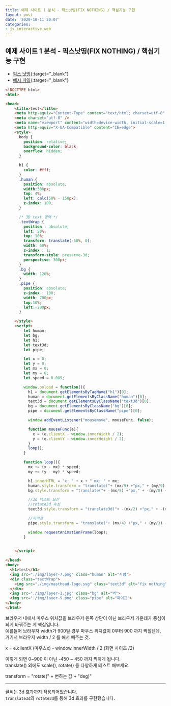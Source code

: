 ```yaml
---
title: 예제 사이트 1 분석 - 픽스낫띵(FIX NOTHING) / 핵심기능 구현
layout: post
date: '2020-10-11 20:07'
categories:
- js_interactive_web
---
```


## 예제 사이트 1 분석 - 픽스낫띵(FIX NOTHING) / 핵심기능 구현

* [픽스 낫띵](https://www.fixnothing.com/){:target="_blank"}
* [예시 파일](https://hyungju-lee.github.io/hyungju-lee-interactions/interactive-web/index_3_1.html){:target="_blank"}

```html
<!DOCTYPE html>
<html>

<head>
    <title>test</title>
    <meta http-equiv="Content-Type" content="text/html; charset=utf-8" />
    <meta charset="utf-8" />
    <meta name="viewport" content="width=device-width, initial-scale=1.0, user-scalable=no, minimum-scale=1.0, maximum-scale=1.0">
    <meta http-equiv="X-UA-Compatible" content="IE=edge">
    <style>
      body {
        position: relative;
        background-color: black;
        overflow: hidden;
      }

      h1 {
        color: #fff;
      }
      .human {
        position: absolute;
        width:300px;
        top: 4%;
        left: calc(50% - 150px);
        z-index: 100;
      }

      /* 3D text 영역 */
      .textWrap {
        position : absolute;
        left: 50%;
        top: 10%;
        transform: translate(-50%, 0);
        width: 60%;
        z-index : 1;
        transform-style: preserve-3d; 
        perspective: 300px;
      }
      .bg {
        width: 120%;
      }
      .pipe {
        position: absolute;
        z-index : 100;
        width: 700px;
        top:10%;
        left:-200px;
      }

    </style>
    <script>
        let human;
        let bg;
        let h1;
        let text3d;
        let pipe;

        let x = 0;
        let y = 0;
        let mx = 0;
        let my = 0;
        let speed = 0.009;

        window.onload = function(){
          h1 = document.getElementsByTagName("h1")[0];
          human = document.getElementsByClassName("human")[0];
          text3d = document.getElementsByClassName("text3d")[0];
          bg = document.getElementsByClassName("bg")[0];
          pipe = document.getElementsByClassName("pipe")[0];

          window.addEventListener("mousemove", mouseFunc, false);

          function mouseFunc(e){
            x = (e.clientX - window.innerWidth / 2);
            y = (e.clientY - window.innerHeight / 2);
          }
          loop();
        }

        function loop(){
          mx += (x - mx) * speed;
          my += (y - my) * speed;

          h1.innerHTML = "x: " + x + " mx: " + mx;
          human.style.transform = "translate("+ (mx/9) +"px," + (my/9) +"px)";
          bg.style.transform = "translate("+ -(mx/8) +"px," + -(my/8) +"px)";

          //3d 텍스트 모션
          //rotate3d 속성
          text3d.style.transform = "translate3d("+ -(mx/2) +"px," + -(my/2) +"px,0) rotate3d(0,1,0,"+ -mx / 50 +"deg)";

          //파이프
          pipe.style.transform = "translate("+ (mx/4) +"px," + (my/3) +"px)";

          window.requestAnimationFrame(loop);
        }
        

    </script>

</head>
<body>
  <h1>test</h1>
  <img src="./img/layer-7.png" class="human" alt="사람">
  <div class="textWrap">
    <img src="./img/masthead-logo.svg" class="text3d" alt="fix nothing">
  </div>
  <img src="./img/layer-1.jpg" class="bg" alt="벽">
  <img src="./img/layer-9.png" class="pipe" alt="파이프">
</body>
</html>
```

브라우저 내에서 마우스 위치값을 브라우저 왼쪽 상단이 아닌 브라우저 가운데가 중심이 되게 바꿔주는 게 핵심입니다.  
예를들어 브라우저 width가 900일 경우 마우스 위치값이 0부터 900 까지 찍힐텐데,  
거기서 브라우저 width / 2 를 해서 빼주는 것.

x = e.clientX (마우스x) - window.innerWidth / 2 (화면 사이즈 /2)

이렇게 되면 0~900 이 아닌 -450 ~ 450 까지 찍히게 됩니다.  
translate() 외에도 scale(), rotate() 등 다양하게 테스트 해보세요.  

transform = "rotate(" + 변하는 값 + "deg)"

---

글씨는 3d 효과까지 적용되어있습니다.  
`translate3d`와 `rotate3d`를 통해 3d 효과를 구현했습니다.  
